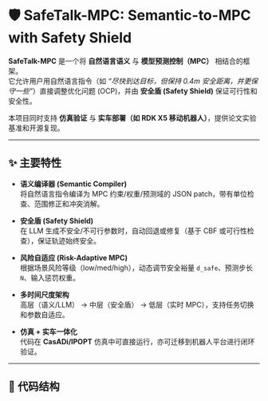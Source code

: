 # 🛡️ SafeTalk-MPC: Semantic-to-MPC with Safety Shield

**SafeTalk-MPC** 是一个将 **自然语言语义** 与 **模型预测控制（MPC）** 相结合的框架。  
它允许用户用自然语言指令（如 *“尽快到达目标，但保持 0.4m 安全距离，并更保守一些”*）直接调整优化问题 (OCP)，并由 **安全盾 (Safety Shield)** 保证可行性和安全性。  

本项目同时支持 **仿真验证** 与 **实车部署（如 RDK X5 移动机器人）**，提供论文实验基准和开源复现。

---

## ✨ 主要特性

- **语义编译器 (Semantic Compiler)**  
  将自然语言指令编译为 MPC 约束/权重/预测域的 JSON patch，带有单位检查、范围修正和冲突消解。

- **安全盾 (Safety Shield)**  
  在 LLM 生成不安全/不可行参数时，自动回退或修复（基于 CBF 或可行性检查），保证轨迹始终安全。

- **风险自适应 (Risk-Adaptive MPC)**  
  根据场景风险等级（low/med/high），动态调节安全裕量 `d_safe`、预测步长 `N`、输入惩罚权重。

- **多时间尺度架构**  
  高层（语义/LLM） → 中层（安全盾） → 低层（实时 MPC），支持任务切换和参数自适应。

- **仿真 + 实车一体化**  
  代码在 **CasADi/IPOPT** 仿真中可直接运行，亦可迁移到机器人平台进行闭环验证。

---

## 📂 代码结构

